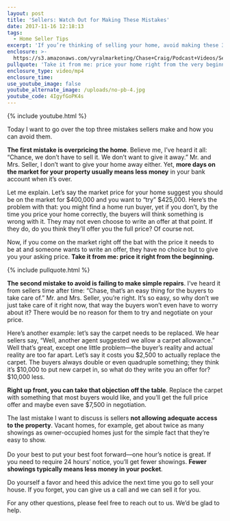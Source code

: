 ```yaml
---
layout: post
title: 'Sellers: Watch Out for Making These Mistakes'
date: 2017-11-16 12:18:13
tags:
  - Home Seller Tips
excerpt: 'If you’re thinking of selling your home, avoid making these 3 mistakes.'
enclosure: >-
  https://s3.amazonaws.com/vyralmarketing/Chase+Craig/Podcast+Videos/Sellers-+Watch+Out+for+Making+These+Mistakes.mp4
pullquote: 'Take it from me: price your home right from the very beginning.'
enclosure_type: video/mp4
enclosure_time:
use_youtube_image: false
youtube_alternate_image: /uploads/no-pb-4.jpg
youtube_code: 4IgyfGoPK4s
---
```



{% include youtube.html %}

Today I want to go over the top three mistakes sellers make and how you can avoid them.

**The first mistake is overpricing the home**. Believe me, I’ve heard it all: “Chance, we don’t have to sell it. We don’t want to give it away.” Mr. and Mrs. Seller, I don’t want to give your home away either. Yet, **more days on the market for your property usually means less money** in your bank account when it’s over.

Let me explain. Let’s say the market price for your home suggest you should be on the market for $400,000 and you want to “try” $425,000. Here’s the problem with that: you might find a home run buyer, yet if you don’t, by the time you price your home correctly, the buyers will think something is wrong with it. They may not even choose to write an offer at that point. If they do, do you think they’ll offer you the full price? Of course not.

Now, if you come on the market right off the bat with the price it needs to be at and someone wants to write an offer, they have no choice but to give you your asking price. **Take it from me: price it right from the beginning.**

{% include pullquote.html %}

**The second mistake to avoid is failing to make simple repairs**. I’ve heard it from sellers time after time: “Chase, that’s an easy thing for the buyers to take care of.” Mr. and Mrs. Seller, you’re right. It’s so easy, so why don’t we just take care of it right now, that way the buyers won’t even have to worry about it? There would be no reason for them to try and negotiate on your price.

Here’s another example: let’s say the carpet needs to be replaced. We hear sellers say, “Well, another agent suggested we allow a carpet allowance.” Well that’s great, except one little problem—the buyer’s reality and actual reality are too far apart. Let’s say it costs you $2,500 to actually replace the carpet. The buyers always double or even quadruple something; they think it’s $10,000 to put new carpet in, so what do they write you an offer for? $10,000 less.

**Right up front, you can take that objection off the table**. Replace the carpet with something that most buyers would like, and you’ll get the full price offer and maybe even save $7,500 in negotiation.

The last mistake I want to discuss is sellers **not allowing adequate access to the property**. Vacant homes, for example, get about twice as many showings as owner-occupied homes just for the simple fact that they’re easy to show.<br><br>Do your best to put your best foot forward—one hour’s notice is great. If you need to require 24 hours’ notice, you’ll get fewer showings. **Fewer showings typically means less money in your pocket**.

Do yourself a favor and heed this advice the next time you go to sell your house. If you forget, you can give us a call and we can sell it for you.

For any other questions, please feel free to reach out to us. We’d be glad to help.